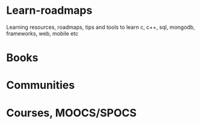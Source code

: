 # Learn-roadmaps
Learning resources, roadmaps, tips and tools to learn c, c++, sql, mongodb, frameworks, web, mobile etc

# Books

# Communities

# Courses, MOOCS/SPOCS
